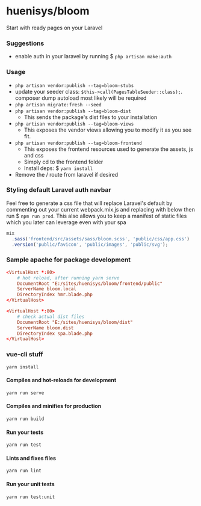 # huenisys/bloom

Start with ready pages on your Laravel

### Suggestions

- enable auth in your laravel by running $ ``php artisan make:auth``

### Usage

- ``php artisan vendor:publish --tag=bloom-stubs``
- update your seeder class: ``$this->call(PagesTableSeeder::class);``. composer dump autoload most likely will be required
- ``php artisan migrate:fresh --seed``
- ``php artisan vendor:publish --tag=bloom-dist``
  - This sends the package's dist files to your installation
- ``php artisan vendor:publish --tag=bloom-views``
  - This exposes the vendor views allowing you to modify it as you see fit.
- ``php artisan vendor:publish --tag=bloom-frontend``
  - This exposes the frontend resources used to generate the assets, js and css
  - Simply cd to the frontend folder
  - Install deps: $ ``yarn install``
- Remove the / route from laravel if desired

### Styling default Laravel auth navbar

Feel free to generate a css file that will replace Laravel's default by commenting out your current webpack.mix.js and replacing with below then run $ ``npm run prod``. This also allows you to keep a manifest of static files which you later can leverage even with your spa

```js
mix
  .sass('frontend/src/assets/sass/bloom.scss', 'public/css/app.css')
  .version('public/favicon', 'public/images', 'public/svg');
```

### Sample apache for package development

```conf
<VirtualHost *:80>
    # hot reload, after running yarn serve
    DocumentRoot "E:/sites/huenisys/bloom/frontend/public"
    ServerName bloom.local
	DirectoryIndex hmr.blade.php
</VirtualHost>

<VirtualHost *:80>
    # check actual dist files
    DocumentRoot "E:/sites/huenisys/bloom/dist"
    ServerName bloom.dist
	DirectoryIndex spa.blade.php
</VirtualHost>

```

### vue-cli stuff

```
yarn install
```

#### Compiles and hot-reloads for development
```
yarn run serve
```

#### Compiles and minifies for production
```
yarn run build
```

#### Run your tests
```
yarn run test
```

#### Lints and fixes files
```
yarn run lint
```

#### Run your unit tests
```
yarn run test:unit
```
